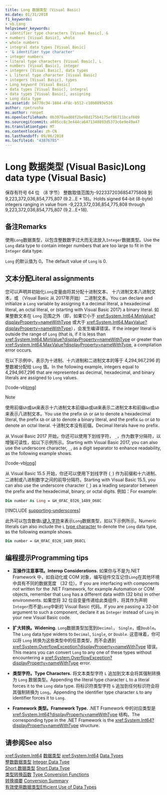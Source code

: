 ```yaml
---
title: Long 数据类型 (Visual Basic)
ms.date: 01/31/2018
f1_keywords:
- vb.Long
helpviewer_keywords:
- identifier type characters [Visual Basic], &
- numbers [Visual Basic], whole
- whole numbers
- integral data types [Visual Basic]
- '& identifier type character'
- integer numbers
- literal type characters [Visual Basic], L
- numbers [Visual Basic], integer
- integers [Visual Basic], data types
- L literal type character [Visual Basic]
- integers [Visual Basic], types
- Long keyword [Visual Basic]
- data types [Visual Basic], integral
- data types [Visual Basic], assigning
- Long data type
ms.assetid: b4770c34-1804-4f8c-b512-c10b0893e516
author: rpetrusha
ms.author: ronpet
ms.openlocfilehash: 0b3970aad08f2be98d175b4175ef06711bcaf609
ms.sourcegitcommit: a885cc8c3e444ca6471348893d5373c6e9e49a47
ms.translationtype: MT
ms.contentlocale: zh-CN
ms.lasthandoff: 09/06/2018
ms.locfileid: "43876785"
---
```

# <a name="long-data-type-visual-basic"></a><span data-ttu-id="78766-102">Long 数据类型 (Visual Basic)</span><span class="sxs-lookup"><span data-stu-id="78766-102">Long data type (Visual Basic)</span></span>

<span data-ttu-id="78766-103">保存有符号 64 位 （8 字节） 整数取值范围为-9223372036854775808 到 9,223,372,036,854,775,807 (9.2...E + 18)。</span><span class="sxs-lookup"><span data-stu-id="78766-103">Holds signed 64-bit (8-byte) integers ranging in value from -9,223,372,036,854,775,808 through 9,223,372,036,854,775,807 (9.2...E+18).</span></span>  
  
## <a name="remarks"></a><span data-ttu-id="78766-104">备注</span><span class="sxs-lookup"><span data-stu-id="78766-104">Remarks</span></span>

 <span data-ttu-id="78766-105">使用`Long`数据类型，以包含整数数字过大而无法放入`Integer`数据类型。</span><span class="sxs-lookup"><span data-stu-id="78766-105">Use the `Long` data type to contain integer numbers that are too large to fit in the `Integer` data type.</span></span>  
  
 <span data-ttu-id="78766-106">`Long` 的默认值为 0。</span><span class="sxs-lookup"><span data-stu-id="78766-106">The default value of `Long` is 0.</span></span>

## <a name="literal-assignments"></a><span data-ttu-id="78766-107">文本分配</span><span class="sxs-lookup"><span data-stu-id="78766-107">Literal assignments</span></span> 

<span data-ttu-id="78766-108">您可以声明并初始化`Long`变量由将其分配十进制文本、 十六进制文本八进制文本，或 （Visual Basic 从 2017年开始） 二进制文本。</span><span class="sxs-lookup"><span data-stu-id="78766-108">You can declare and initialize a `Long` variable by assigning it a decimal literal, a hexadecimal literal, an octal literal, or (starting with Visual Basic 2017) a binary literal.</span></span> <span data-ttu-id="78766-109">如果整数文本在 `Long` 范围之外（即，如果它小于 <xref:System.Int64.MinValue?displayProperty=nameWithType> 或大于 <xref:System.Int64.MaxValue?displayProperty=nameWithType>），会发生编译错误。</span><span class="sxs-lookup"><span data-stu-id="78766-109">If the integer literal is outside the range of `Long` (that is, if it is less than <xref:System.Int64.MinValue?displayProperty=nameWithType> or greater than <xref:System.Int64.MaxValue?displayProperty=nameWithType>, a compilation error occurs.</span></span>

<span data-ttu-id="78766-110">在以下示例中，表示为十进制、十六进制和二进制文本的等于 4,294,967,296 的整数被分配给 `Long` 值。</span><span class="sxs-lookup"><span data-stu-id="78766-110">In the following example, integers equal to 4,294,967,296 that are represented as decimal, hexadecimal, and binary literals are assigned to `Long` values.</span></span>
  
[!code-vb[long](../../../../samples/snippets/visualbasic/language-reference/data-types/numeric-literals.vb#Long)]  

> [!NOTE]
> <span data-ttu-id="78766-111">使用前缀`&h`或`&H`来表示十六进制文本前缀`&b`或`&B`来表示二进制文本和前缀`&o`或`&O`来表示八进制文本。</span><span class="sxs-lookup"><span data-stu-id="78766-111">You use the prefix `&h` or `&H` to denote a hexadecimal literal, the prefix `&b` or `&B` to denote a binary literal, and the prefix `&o` or `&O` to denote an octal literal.</span></span> <span data-ttu-id="78766-112">十进制文本没有前缀。</span><span class="sxs-lookup"><span data-stu-id="78766-112">Decimal literals have no prefix.</span></span>

<span data-ttu-id="78766-113">从 Visual Basic 2017 开始，你还可以使用下划线字符， `_`，作为数字分隔符，以增强可读性，如以下示例所示。</span><span class="sxs-lookup"><span data-stu-id="78766-113">Starting with Visual Basic 2017, you can also use the underscore character, `_`, as a digit separator to enhance readability, as the following example shows.</span></span>

[!code-vb[long](../../../../samples/snippets/visualbasic/language-reference/data-types/numeric-literals.vb#LongS)]

<span data-ttu-id="78766-114">从 Visual Basic 15.5 开始，你还可以使用下划线字符 (`_`) 作为前缀和十六进制、 二进制或八进制数字之间的前导分隔符。</span><span class="sxs-lookup"><span data-stu-id="78766-114">Starting with Visual Basic 15.5, you can also use the underscore character (`_`) as a leading separator between the prefix and the hexadecimal, binary, or octal digits.</span></span> <span data-ttu-id="78766-115">例如：</span><span class="sxs-lookup"><span data-stu-id="78766-115">For example:</span></span>

```vb
Dim number As Long = &H_0FAC_0326_1489_D68C
```

[!INCLUDE [supporting-underscores](../../../../includes/vb-separator-langversion.md)]

<span data-ttu-id="78766-116">此外可以包含数值`L`[键入字符](../../programming-guide\language-features\data-types/type-characters.md)来表示`Long`数据类型，如以下示例所示。</span><span class="sxs-lookup"><span data-stu-id="78766-116">Numeric literals can also include the `L` [type character](../../programming-guide\language-features\data-types/type-characters.md) to denote the `Long` data type, as the following example shows.</span></span>

```vb
Dim number = &H_0FAC_0326_1489_D68CL
```

## <a name="programming-tips"></a><span data-ttu-id="78766-117">编程提示</span><span class="sxs-lookup"><span data-stu-id="78766-117">Programming tips</span></span>

-   <span data-ttu-id="78766-118">**互操作注意事项。**</span><span class="sxs-lookup"><span data-stu-id="78766-118">**Interop Considerations.**</span></span> <span data-ttu-id="78766-119">如果你与不是为.NET Framework 中，如自动化或 COM 对象，编写组件交互记住`Long`在其他环境中具有不同的数据宽度 （32 位）。</span><span class="sxs-lookup"><span data-stu-id="78766-119">If you are interfacing with components not written for the .NET Framework, for example Automation or COM objects, remember that `Long` has a different data width (32 bits) in other environments.</span></span> <span data-ttu-id="78766-120">如果您将 32 位自变量传递给此类组件，将其作为声明`Integer`而不是`Long`中新的 Visual Basic 代码。</span><span class="sxs-lookup"><span data-stu-id="78766-120">If you are passing a 32-bit argument to such a component, declare it as `Integer` instead of `Long` in your new Visual Basic code.</span></span>  
  
-   <span data-ttu-id="78766-121">**扩大转换。**</span><span class="sxs-lookup"><span data-stu-id="78766-121">**Widening.**</span></span> <span data-ttu-id="78766-122">`Long`数据类型加宽到`Decimal`， `Single`，或`Double`。</span><span class="sxs-lookup"><span data-stu-id="78766-122">The `Long` data type widens to `Decimal`, `Single`, or `Double`.</span></span> <span data-ttu-id="78766-123">这意味着，你可以将 `Long` 转换为这些类型中的任意类型，而不会遇到 <xref:System.OverflowException?displayProperty=nameWithType> 错误。</span><span class="sxs-lookup"><span data-stu-id="78766-123">This means you can convert `Long` to any one of these types without encountering a <xref:System.OverflowException?displayProperty=nameWithType> error.</span></span>  
  
-   <span data-ttu-id="78766-124">**类型字符。**</span><span class="sxs-lookup"><span data-stu-id="78766-124">**Type Characters.**</span></span> <span data-ttu-id="78766-125">将文本类型字符 `L` 追加到文本会将其强制转换为 `Long` 数据类型。</span><span class="sxs-lookup"><span data-stu-id="78766-125">Appending the literal type character `L` to a literal forces it to the `Long` data type.</span></span> <span data-ttu-id="78766-126">将标识符类型字符 `&` 追加到任何标识符会将其强制转换为 `Long`。</span><span class="sxs-lookup"><span data-stu-id="78766-126">Appending the identifier type character `&` to any identifier forces it to `Long`.</span></span>  
  
-   <span data-ttu-id="78766-127">**Framework 类型。**</span><span class="sxs-lookup"><span data-stu-id="78766-127">**Framework Type.**</span></span> <span data-ttu-id="78766-128">.NET Framework 中的对应类型是 <xref:System.Int64?displayProperty=nameWithType> 结构。</span><span class="sxs-lookup"><span data-stu-id="78766-128">The corresponding type in the .NET Framework is the <xref:System.Int64?displayProperty=nameWithType> structure.</span></span>  

## <a name="see-also"></a><span data-ttu-id="78766-129">请参阅</span><span class="sxs-lookup"><span data-stu-id="78766-129">See also</span></span>

<span data-ttu-id="78766-130"><xref:System.Int64>
[数据类型](../../../visual-basic/language-reference/data-types/index.md) </span><span class="sxs-lookup"><span data-stu-id="78766-130"><xref:System.Int64>
[Data Types](../../../visual-basic/language-reference/data-types/index.md) </span></span>  
<span data-ttu-id="78766-131">[整数数据类型](../../../visual-basic/language-reference/data-types/integer-data-type.md) </span><span class="sxs-lookup"><span data-stu-id="78766-131">[Integer Data Type](../../../visual-basic/language-reference/data-types/integer-data-type.md) </span></span>  
<span data-ttu-id="78766-132">[Short 数据类型](../../../visual-basic/language-reference/data-types/short-data-type.md) </span><span class="sxs-lookup"><span data-stu-id="78766-132">[Short Data Type](../../../visual-basic/language-reference/data-types/short-data-type.md) </span></span>  
<span data-ttu-id="78766-133">[类型转换函数](../../../visual-basic/language-reference/functions/type-conversion-functions.md) </span><span class="sxs-lookup"><span data-stu-id="78766-133">[Type Conversion Functions](../../../visual-basic/language-reference/functions/type-conversion-functions.md) </span></span>  
<span data-ttu-id="78766-134">[转换摘要](../../../visual-basic/language-reference/keywords/conversion-summary.md) </span><span class="sxs-lookup"><span data-stu-id="78766-134">[Conversion Summary](../../../visual-basic/language-reference/keywords/conversion-summary.md) </span></span>  
[<span data-ttu-id="78766-135">有效使用数据类型</span><span class="sxs-lookup"><span data-stu-id="78766-135">Efficient Use of Data Types</span></span>](../../../visual-basic/programming-guide/language-features/data-types/efficient-use-of-data-types.md)
